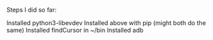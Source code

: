 Steps I did so far:

Installed python3-libevdev
Installed above with pip (might both do the same)
Installed findCursor in ~/bin
Installed adb